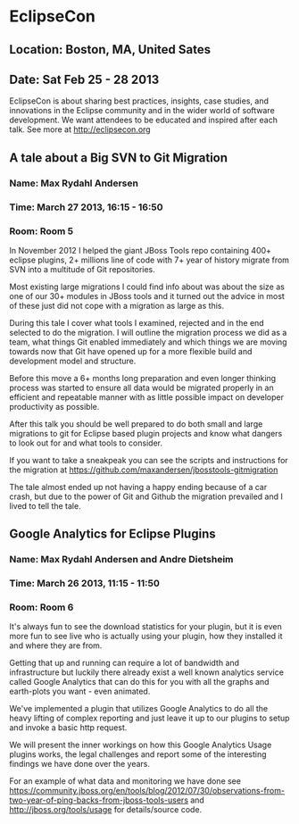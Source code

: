 # EclipseCon
## Location: Boston, MA, United Sates
## Date: Sat Feb 25 - 28 2013

EclipseCon is about sharing best practices, insights, case studies,
and innovations in the Eclipse community and in the wider world of
software development. We want attendees to be educated and inspired
after each talk. See more at http://eclipsecon.org

## A tale about a Big SVN to Git Migration
### Name: Max Rydahl Andersen
### Time: March 27 2013, 16:15 - 16:50
### Room: Room 5

In November 2012 I helped the giant JBoss Tools repo containing 400+
eclipse plugins, 2+ millions line of code with 7+ year of history
migrate from SVN into a multitude of Git repositories.

Most existing large migrations I could find info about was about the
size as one of our 30+ modules in JBoss tools and it turned out the
advice in most of these just did not cope with a migration as large as
this.

During this tale I cover what tools I examined, rejected and in the
end selected to do the migration. I will outline the migration process
we did as a team, what things Git enabled immediately and which things
we are moving towards now that Git have opened up for a more flexible
build and development model and structure.

Before this move a 6+ months long preparation and even longer thinking
process was started to ensure all data would be migrated properly in
an efficient and repeatable manner with as little possible impact on
developer productivity as possible.

After this talk you should be well prepared to do both small and large
migrations to git for Eclipse based plugin projects and know what
dangers to look out for and what tools to consider.

If you want to take a sneakpeak you can see the scripts and
instructions for the migration at
https://github.com/maxandersen/jbosstools-gitmigration

The tale almost ended up not having a happy ending because of a car
crash, but due to the power of Git and Github the migration prevailed
and I lived to tell the tale.

## Google Analytics for Eclipse Plugins
### Name: Max Rydahl Andersen and Andre Dietsheim
### Time: March 26 2013, 11:15 - 11:50
### Room: Room 6

It's always fun to see the download statistics for your plugin, but it
is even more fun to see live who is actually using your plugin, how
they installed it and where they are from.

Getting that up and running can require a lot of bandwidth and
infrastructure but luckily there already exist a well known analytics
service called Google Analytics that can do this for you with all the
graphs and earth-plots you want - even animated.

We've implemented a plugin that utilizes Google Analytics to do all
the heavy lifting of complex reporting and just leave it up to our
plugins to setup and invoke a basic http request.

We will present the inner workings on how this Google Analytics Usage
plugins works, the legal challenges and report some of the interesting
findings we have done over the years.

For an example of what data and monitoring we have done see
https://community.jboss.org/en/tools/blog/2012/07/30/observations-from-two-year-of-ping-backs-from-jboss-tools-users
and http://jboss.org/tools/usage for details/source code.
